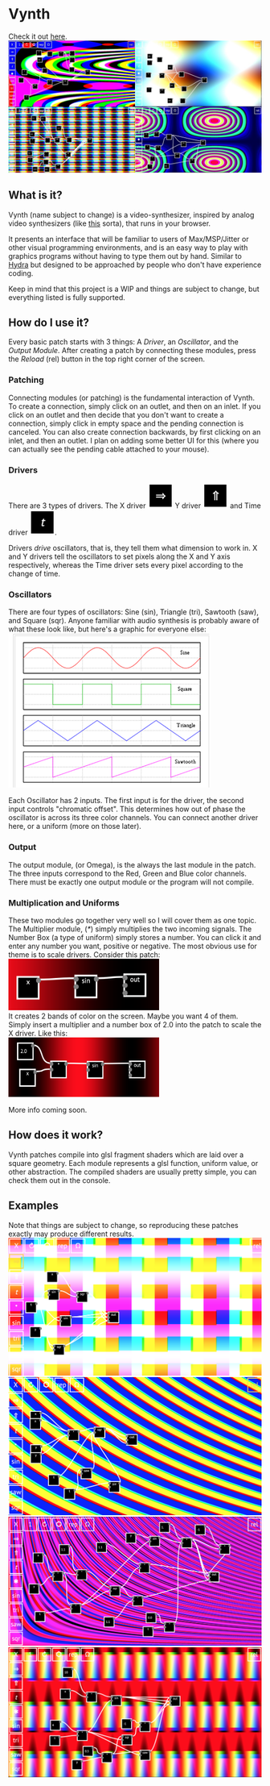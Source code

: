 # Vynth
Check it out [here](https://jdillonh.github.io/Vynth/).  
![collage](https://github.com/jdillonh/Vynth/blob/master/examples/collage.jpg)
## What is it?
Vynth (name subject to change) is a video-synthesizer, inspired by analog video synthesizers 
(like [this](https://www.youtube.com/watch?v=5a7Lw08Ps6U) sorta), 
that runs in your browser.

It presents an interface that will be familiar to users of Max/MSP/Jitter or other visual programming 
environments, and is an easy way to play with graphics programs without having to 
type them out by hand. Similar to [Hydra](https://github.com/ojack/hydra) but designed to be approached
by people who don't have experience coding.

Keep in mind that this project is a WIP and things are subject to change, 
but everything listed is fully supported.

## How do I use it?
Every basic patch starts with 3 things: 
A *Driver*, an *Oscillator*, and the *Output Module*.
After creating a patch by connecting these modules,
press the *Reload* (rel) button in the top right corner of the screen.

### Patching
Connecting modules (or patching) is the fundamental interaction of Vynth.
To create a connection, simply click on an outlet, and then on an inlet. 
If you click on an outlet and then decide that you don't want to create a connection, 
simply click in empty space and the pending connection is canceled.
You can also create connection backwards, by first clicking on an inlet, and then an outlet.
I plan on adding some better UI for this 
(where you can actually see the pending cable attached to your mouse).

### Drivers
There are 3 types of drivers.
The X driver
<img src="https://github.com/jdillonh/Vynth/blob/master/examples/xdriver.png" width="50px" height="50px">
Y driver
<img src="https://github.com/jdillonh/Vynth/blob/master/examples/ydriver.png" width="50px" height="50px">
and Time driver
<img src="https://github.com/jdillonh/Vynth/blob/master/examples/timedriver.png" width="50px" height="50px">.

Drivers *drive* oscillators, that is, they tell them what dimension to work in.
X and Y drivers tell the oscillators to set pixels along the X and Y axis respectively, whereas 
the Time driver sets every pixel according to the change of time.

### Oscillators
There are four types of oscillators: Sine (sin), Triangle (tri), Sawtooth (saw), and Square (sqr).
Anyone familiar with audio synthesis is probably aware of what these look like, but here's a graphic 
for everyone else:
![waveshapes](https://github.com/jdillonh/Vynth/blob/master/examples/waveshapes.png)

Each Oscillator has 2 inputs. The first input is for the driver, the second input controls 
"chromatic offset". This determines how out of phase the oscillator is across its three color channels.
You can connect another driver here, or a uniform (more on those later).

### Output
The output module, (or Omega), is the always the last module in the patch. The three inputs 
correspond to the Red, Green and Blue color channels.
There must be exactly one output module or the program will not compile.

### Multiplication and Uniforms
These two modules go together very well so I will cover them as one topic.
The Multiplier module, (*\**) simply multiplies the two incoming signals. The Number Box 
(a type of uniform) simply stores a number. You can click it and enter any number you want, positive 
or negative.
The most obvious use for theme is to scale drivers. Consider this patch:  
<img src="https://github.com/jdillonh/Vynth/blob/master/examples/driverscaling1.png" width="300px" height="102px">  
It creates 2 bands of color on the screen. Maybe you want 4 of them. 
Simply insert a multiplier and a number box of 2.0 into the patch to scale the X driver. Like this:  
<img src="https://github.com/jdillonh/Vynth/blob/master/examples/driverscaling2.png" width="300px" height="118px">  

More info coming soon.

## How does it work?
Vynth patches compile into glsl fragment shaders which are laid over a square geometry.
Each module represents a glsl function, uniform value, or other abstraction. 
The compiled shaders are usually pretty simple, you can check them out in the console.

## Examples
Note that things are subject to change, so reproducing these patches exactly 
may produce different results.
![screenshot1](https://github.com/jdillonh/Vynth/blob/master/examples/screenshot1.png)
![screenshot2](https://github.com/jdillonh/Vynth/blob/master/examples/screenshot2.png)
![screenshot3](https://github.com/jdillonh/Vynth/blob/master/examples/screenshot3.png)
![screenshot4](https://github.com/jdillonh/Vynth/blob/master/examples/screenshot4.png)


